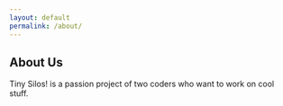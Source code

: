 ```yaml
---
layout: default
permalink: /about/
---
```


## About Us
Tiny Silos! is a passion project of two coders who want to work on cool stuff.

